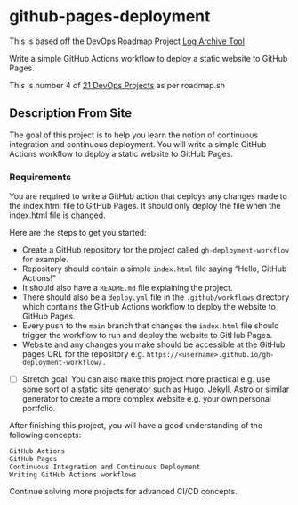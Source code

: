 # github-pages-deployment

This is based off the DevOps Roadmap Project [Log Archive Tool](https://roadmap.sh/projects/log-archive-tool)

Write a simple GitHub Actions workflow to deploy a static website to GitHub Pages. 

This is number 4 of [21 DevOps Projects](https://roadmap.sh/devops/projects) as per roadmap.sh

## Description From Site 

The goal of this project is to help you learn the notion of continuous integration and continuous deployment. You will write a simple GitHub Actions workflow to deploy a static website to GitHub Pages.

### Requirements

You are required to write a GitHub action that deploys any changes made to the index.html file to GitHub Pages. It should only deploy the file when the index.html file is changed.

Here are the steps to get you started:

- Create a GitHub repository for the project called `gh-deployment-workflow` for example.
- Repository should contain a simple `index.html` file saying “Hello, GitHub Actions!”
- It should also have a `README.md` file explaining the project.
- There should also be a `deploy.yml` file in the `.github/workflows` directory which contains the GitHub Actions workflow to deploy the website to GitHub Pages.
- Every push to the `main` branch that changes the `index.html` file should trigger the workflow to run and deploy the website to GitHub Pages.
- Website and any changes you make should be accessible at the GitHub pages URL for the repository e.g. `https://<username>.github.io/gh-deployment-workflow/.`

- [ ] Stretch goal: You can also make this project more practical e.g. use some sort of a static site generator such as Hugo, Jekyll, Astro or similar generator to create a more complex website e.g. your own personal portfolio.

After finishing this project, you will have a good understanding of the following concepts:

    GitHub Actions
    GitHub Pages
    Continuous Integration and Continuous Deployment
    Writing GitHub Actions workflows

Continue solving more projects for advanced CI/CD concepts.
